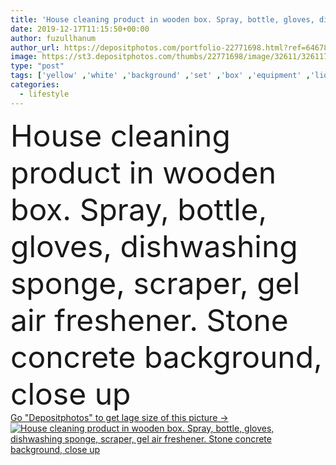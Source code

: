 ```yaml
---
title: 'House cleaning product in wooden box. Spray, bottle, gloves, dishwashing sponge, scraper, gel air freshener. Stone concrete background'
date: 2019-12-17T11:15:50+00:00
author: fuzullhanum
author_url: https://depositphotos.com/portfolio-22771698.html?ref=64678756
image: https://st3.depositphotos.com/thumbs/22771698/image/32611/326117612/api_thumb_450.jpg?forcejpeg=true
type: "post"
tags: ['yellow' ,'white' ,'background' ,'set' ,'box' ,'equipment' ,'liquid' ,'air' ,'wooden' ,'spray' ,'plastic' ,'rubber' ,'gloves' ,'backdrop' ,'concept' ,'house' ,'service' ,'domestic' ,'product' ,'home' ,'lifestyle' ,'tool' ,'bottle' ,'clean' ,'gel' ,'hygiene' ,'soap' ,'protective' ,'chemical' ,'aroma' ,'citrus' ,'sponge' ,'lemon' ,'concrete' ,'household' ,'supplies' ,'cleaning' ,'cleaner' ,'housework' ,'kit' ,'disinfectant' ,'freshener' ,'scraper' ,'Cleanup' ,'pellet' ,'detergent' ,'washcloth' ,'dishwashing' ,'purify' ,'close up' ]
categories: 
  - lifestyle
---
```

<div aling="center">
            <font size="60"> House cleaning product in wooden box. Spray, bottle, gloves, dishwashing sponge, scraper, gel air freshener. Stone concrete background, close up</font>   
</div>
<div>
    <a href='https://st3.depositphotos.com/thumbs/22771698/image/32611/326117612/api_thumb_450.jpg?forcejpeg=true?ref=64678756' target=_blank > Go "Depositphotos" to get lage size of this picture ->
        <img href='https://st3.depositphotos.com/thumbs/22771698/image/32611/326117612/api_thumb_450.jpg?forcejpeg=true?ref=64678756' src='https://st3.depositphotos.com/22771698/32611/i/950/depositphotos_326117612-stock-photo-house-cleaning-product-in-wooden.jpg?forcejpeg=true' alt='House cleaning product in wooden box. Spray, bottle, gloves, dishwashing sponge, scraper, gel air freshener. Stone concrete background, close up' >
    </a>
</div>
